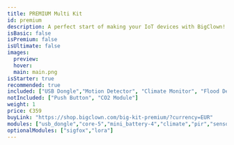 ```yaml
---
title: PREMIUM Multi Kit
id: premium
description: A perfect start of making your IoT devices with BigClown!
isBasic: false
isPremium: false
isUltimate: false
images:
  preview:
  hover:
  main: main.png
isStarter: true
recommended: true
included: ["USB Dongle","Motion Detector", "Climate Monitor", "Flood Detector", "LCD Thermostat", "Controller"]
notIncluded: ["Push Button", "CO2 Module"]
weight: 1
price: €359
buyLink: "https://shop.bigclown.com/big-kit-premium/?currency=EUR"
modules: ["usb_dongle","core-5","mini_battery-4","climate","pir","sensor","flood","power","lcd","enclosures-101-3","enclosures-301","enclosures-501","suitcase"]
optionalModules: ["sigfox","lora"]
---
```

